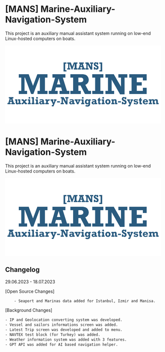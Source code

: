 
# [MANS] Marine-Auxiliary-Navigation-System


This project is an auxiliary manual assistant system running on low-end Linux-hosted computers on boats.


![Logo](https://raw.githubusercontent.com/emircaneren/Marine-Auxiliary-Navigation-System/main/manslogo.png)


# [MANS] Marine-Auxiliary-Navigation-System


This project is an auxiliary manual assistant system running on low-end Linux-hosted computers on boats.


![Logo](https://raw.githubusercontent.com/emircaneren/Marine-Auxiliary-Navigation-System/main/manslogo.png)

    
## Changelog

29.06.2023 - 18.07.2023

[Open Source Changes]
        
        - Seaport and Marinas data added for Istanbul, Izmir and Manisa. 

[Background Changes]

    - IP and Geolocation converting system was developed.
    - Vessel and sailors informations screen was added.
    - Latest Trip screen was developed and added to menu.
    - NAVTEX test block (for Turkey) was added.
    - Weather information system was added with 3 features.
    - GPT API was added for AI based navigation helper. 

    

    
